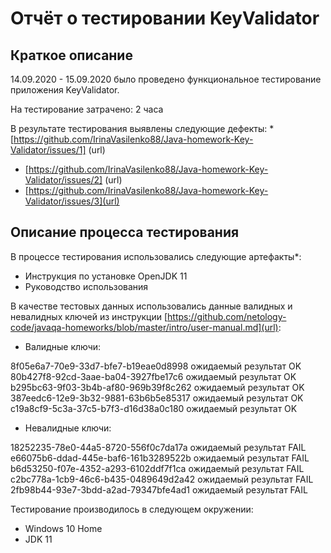 # Отчёт о тестировании KeyValidator

## Краткое описание

14.09.2020 - 15.09.2020 было проведено функциональное тестирование приложения KeyValidator.

На тестирование затрачено: 2 часа

В результате тестирования выявлены следующие дефекты:
*[https://github.com/IrinaVasilenko88/Java-homework-Key-Validator/issues/1] (url)
* [https://github.com/IrinaVasilenko88/Java-homework-Key-Validator/issues/2] (url)
* [https://github.com/IrinaVasilenko88/Java-homework-Key-Validator/issues/3](url)

## Описание процесса тестирования

В процессе тестирования использовались следующие артефакты*:
* Инструкция по установке OpenJDK 11
* Руководство использования
 


В качестве тестовых данных использовались данные валидных и невалидных ключей из инструкции [https://github.com/netology-code/javaqa-homeworks/blob/master/intro/user-manual.md](url):
* Валидные ключи:

8f05e6a7-70e9-33d7-bfe7-b19eae0d8998 ожидаемый результат OK
80b427f8-92cd-3aae-ba04-3927fbe17c6  ожидаемый результат OK 
b295bc63-9f03-3b4b-af80-969b39f8c262 ожидаемый результат OK
387eedc6-12e9-3b32-9881-63b6b5e85317 ожидаемый результат OK
c19a8cf9-5c3a-37c5-b7f3-d16d38a0c180 ожидаемый результат OK

* Невалидные ключи:

18252235-78e0-44a5-8720-556f0c7da17a ожидаемый результат FAIL
e66075b6-ddad-445e-baf6-161b3289522b ожидаемый результат FAIL
b6d53250-f07e-4352-a293-6102ddf7f1ca ожидаемый результат FAIL
c2bc778a-1cb9-46c6-b435-0489649d2a42 ожидаемый результат FAIL
2fb98b44-93e7-3bdd-a2ad-79347bfe4ad1 ожидаемый результат FAIL

Тестирование производилось в следующем окружении:
* Windows 10 Home
* JDK 11
